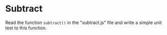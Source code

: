 # Subtract

Read the function `subtract()` in the "subtract.js" file and write a simple unit test to this function.
